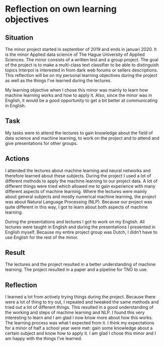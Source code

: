 #  Reflection on own learning objectives

## Situation
The minor project started in september of 2019 and ends in januari 2020. It is the minor Applied data science of The Hague University of Applied Sciences. The minor consists of a written test and a group project. The goal of the project is to make a multi-class text classifier to be able to distinguish topics Interpol is interested in from dark web forums or sellers descriptions. This reflection will be on my personal learning objectives during the project as well as the things I’ve learned during the lectures. 

My learning objective when I chose this minor was mainly to learn how machine learning works and how to apply it. Also, since the minor was in English, it would be a good opportunity to get a bit better at communicating in English.

## Task
My tasks were to attend the lectures to gain knowledge about the field of data science and machine learning, to work on the project and to attend and give presentations for other groups.

## Actions
I attended the lectures about machine learning and neural networks and therefore learned about these subjects. During the project I used a lot of different methods to apply the machine learning to our project data. A lot of different things were tried which allowed me to gain experience with many different aspects of machine learning. Where the lectures were mainly about general subjects and mostly numerical machine learning, the project was about Natural Language Processing (NLP). Because our project was quite different in this way, I got to learn about both aspects of machine learning. 

During the presentations and lectures I got to work on my English. All lectures were taught in English and during the presentations I presented in English myself. Because my entire project group was Dutch, I didn’t have to use English for the rest of the minor.

## Result
The lectures and the project resulted in a better understanding of machine learning. The project resulted in a paper and a pipeline for TNO to use. 

## Reflection
I learned a lot from actively trying things during the project. Because there were a lot of thing to try out, I repeated and tweaked the same methods and tried out a lot of different things. This resulted in a good understanding of the working and steps of machine learning and NLP. I found this very interesting to learn and I am glad I now know more about how this works. The learning process was what I expected from it. I think my expectations for a minor of half a school year were met: gain some knowledge about a certain subject and know how to apply it. I am glad I chose this minor and I am happy with the things I’ve learned.


